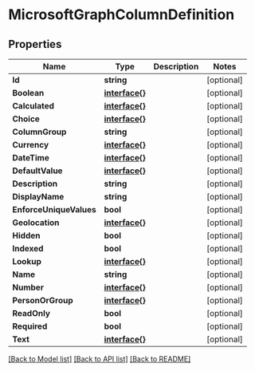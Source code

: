 # MicrosoftGraphColumnDefinition

## Properties

Name | Type | Description | Notes
------------ | ------------- | ------------- | -------------
**Id** | **string** |  | [optional] 
**Boolean** | [**interface{}**](.md) |  | [optional] 
**Calculated** | [**interface{}**](.md) |  | [optional] 
**Choice** | [**interface{}**](.md) |  | [optional] 
**ColumnGroup** | **string** |  | [optional] 
**Currency** | [**interface{}**](.md) |  | [optional] 
**DateTime** | [**interface{}**](.md) |  | [optional] 
**DefaultValue** | [**interface{}**](.md) |  | [optional] 
**Description** | **string** |  | [optional] 
**DisplayName** | **string** |  | [optional] 
**EnforceUniqueValues** | **bool** |  | [optional] 
**Geolocation** | [**interface{}**](.md) |  | [optional] 
**Hidden** | **bool** |  | [optional] 
**Indexed** | **bool** |  | [optional] 
**Lookup** | [**interface{}**](.md) |  | [optional] 
**Name** | **string** |  | [optional] 
**Number** | [**interface{}**](.md) |  | [optional] 
**PersonOrGroup** | [**interface{}**](.md) |  | [optional] 
**ReadOnly** | **bool** |  | [optional] 
**Required** | **bool** |  | [optional] 
**Text** | [**interface{}**](.md) |  | [optional] 

[[Back to Model list]](../README.md#documentation-for-models) [[Back to API list]](../README.md#documentation-for-api-endpoints) [[Back to README]](../README.md)


